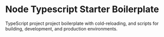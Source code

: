 # Node Typescript Starter Boilerplate
TypeScript project project boilerplate with cold-reloading, and scripts for building, development, and production environments.